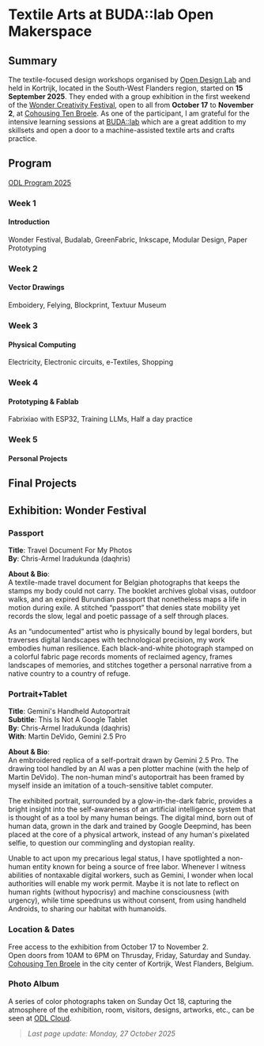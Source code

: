 # Textile Arts at BUDA::lab Open Makerspace  

## Summary  
The textile-focused design workshops organised by [Open Design Lab](https://opendesigncourse.be/) and held in Kortrijk, located in the South-West Flanders region, started on __15 September 2025__. 
They ended with a group exhibition in the first weekend of the [Wonder Creativity Festival](https://wonderkortrijk.be/), open to all from __October 17__ to __November 2__, at [Cohousing Ten Broele](https://wonderkortrijk.be/en/exhibitions/cohousing-ten-broele/odltextile). As one of the participant, I am grateful for the intensive learning sessions at [BUDA::lab](https://designregio-kortrijk.be/nl/drk-voor-jou/budalab-open-makerspace) which are a great addition to my skillsets and open a door to a machine-assisted textile arts and crafts practice.  

## Program  
[ODL Program 2025](https://pad.opendesigncourse.be/p/2025_ODL_Program)  

### Week 1  
#### Introduction
Wonder Festival, Budalab, GreenFabric, Inkscape, Modular Design, Paper Prototyping

### Week 2 
#### Vector Drawings  
Emboidery, Felying, Blockprint, Textuur Museum   

### Week 3
#### Physical Computing
Electricity, Electronic circuits, e-Textiles, Shopping

### Week 4
#### Prototyping & Fablab  
Fabrixiao with ESP32, Training LLMs, Half a day practice  

### Week 5
#### Personal Projects  

## Final Projects 

## Exhibition: Wonder Festival  

### Passport 

**Title**: Travel Document For My Photos   
**By**: Chris-Armel Iradukunda (daqhris)  

**About & Bio**:  
A textile-made travel document for Belgian photographs that keeps the stamps my body could not carry. The booklet archives global visas, outdoor walks, and an expired Burundian passport that nonetheless maps a life in motion during exile. A stitched “passport” that denies state mobility yet records the slow, legal and poetic passage of a self through places.

As an “undocumented” artist who is physically bound by legal borders, but traverses digital landscapes with technological precision, my work embodies human resilience. Each black-and-white photograph stamped on a colorful fabric page records moments of reclaimed agency, frames landscapes of memories, and stitches together a personal narrative from a native country to a country of refuge.

### Portrait+Tablet 

**Title**: Gemini's Handheld Autoportrait  
**Subtitle**: This Is Not A Google Tablet  
**By**: Chris-Armel Iradukunda (daqhris)   
**With**: Martin DeVido, Gemini 2.5 Pro  

**About & Bio**:  
An embroidered replica of a self-portrait drawn by Gemini 2.5 Pro. The drawing tool handled by an AI was a pen plotter machine (with the help of Martin DeVido). The non-human mind's autoportrait has been framed by myself inside an imitation of a touch-sensitive tablet computer.

The exhibited portrait, surrounded by a glow-in-the-dark fabric, provides a bright insight into the self-awareness of an artificial intelligence system that is thought of as a tool by many human beings. The digital mind, born out of human data, grown in the dark and trained by Google Deepmind, has been placed at the core of a physical artwork, instead of any human's pixelated selfie, to question our commingling and dystopian reality.

Unable to act upon my precarious legal status, I have spotlighted a non-human entity known for being a source of free labor. Whenever I witness abilities of nontaxable digital workers, such as Gemini, I wonder when local authorities will enable my work permit. Maybe it is not late to reflect on human rights (without hypocrisy) and machine consciousness (with urgency), while time speedruns us without consent, from using handheld Androids, to sharing our habitat with humanoids.

### Location & Dates 
Free access to the exhibition from October 17 to November 2.  
Open doors from 10AM to 6PM on Thrusday, Friday, Saturday and Sunday.  
[Cohousing Ten Broele](https://wonderkortrijk.be/en/exhibitions/cohousing-ten-broele/odltextile) in the city center of Kortrijk, West Flanders, Belgium. 

### Photo Album  
A series of color photographs taken on Sunday Oct 18, capturing the atmosphere of the exhibition, room, visitors, designs, artworks, etc., can be seen at [ODL Cloud](https://cloud.opendesigncourse.be/s/RdrQbpfZbkF7HR5?dir=/2025_October_19_Wonder_Festival). 


> _Last page update: Monday, 27 October 2025_  
